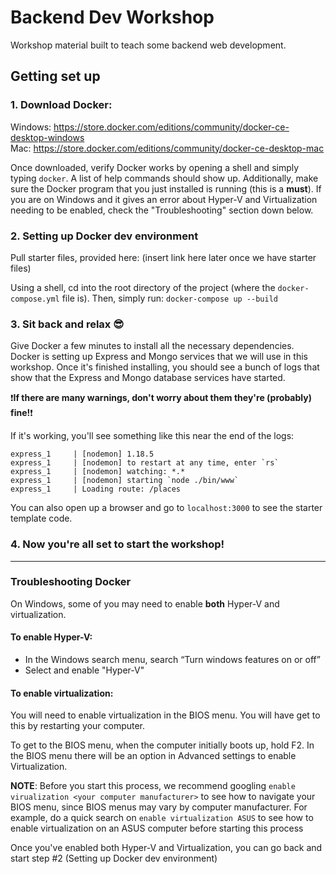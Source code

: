 # Backend Dev Workshop
Workshop material built to teach some backend web development.

## Getting set up
### 1. Download Docker:
Windows:
https://store.docker.com/editions/community/docker-ce-desktop-windows<br>
Mac:
https://store.docker.com/editions/community/docker-ce-desktop-mac

Once downloaded, verify Docker works by opening a shell and simply typing `docker`. A list of help commands should show up. Additionally, make sure the Docker program that you just installed is running (this is a **must**). If you are on Windows and it gives an error about Hyper-V and Virtualization needing to be enabled, check the "Troubleshooting" section down below. 

### 2. Setting up Docker dev environment
Pull starter files, provided here: (insert link here later once we have starter files) <br>

Using a shell, cd into the root directory of the project (where the `docker-compose.yml` file is). Then, simply run:
`docker-compose up --build`

### 3. Sit back and relax :sunglasses:

Give Docker a few minutes to install all the necessary dependencies. Docker is setting up Express and Mongo services that we will use in this workshop. Once it's finished installing, you should see a bunch of logs that show that the Express and Mongo database services have started.

:exclamation:**If there are many warnings, don't worry about them they're (probably) fine!**:exclamation:

If it's working, you'll see something like this near the end of the logs:
```
express_1     | [nodemon] 1.18.5
express_1     | [nodemon] to restart at any time, enter `rs`
express_1     | [nodemon] watching: *.*
express_1     | [nodemon] starting `node ./bin/www`
express_1     | Loading route: /places
```

You can also open up a browser and go to ```localhost:3000``` to see the starter template code.


### 4. Now you're all set to start the workshop!

---
### Troubleshooting Docker
On Windows, some of you may need to enable **both** Hyper-V and virtualization.

#### To enable Hyper-V:
* In the Windows search menu, search “Turn windows features on or off”
* Select and enable "Hyper-V"

#### To enable virtualization:
You will need to enable virtualization in the BIOS menu. You will have get to this by restarting your computer. 

To get to the BIOS menu, when the computer initially boots up, hold F2. In the BIOS menu there will be an option in Advanced settings to enable Virtualization. 

**NOTE**: Before you start this process, we recommend googling `enable virualization <your computer manufacturer>` to see how to navigate your BIOS menu, since BIOS menus may vary by computer manufacturer. For example, do a quick search on `enable virtualization ASUS` to see how to enable virtualization on an ASUS computer before starting this process

Once you've enabled both Hyper-V and Virtualization, you can go back and start step #2 (Setting up Docker dev environment)

